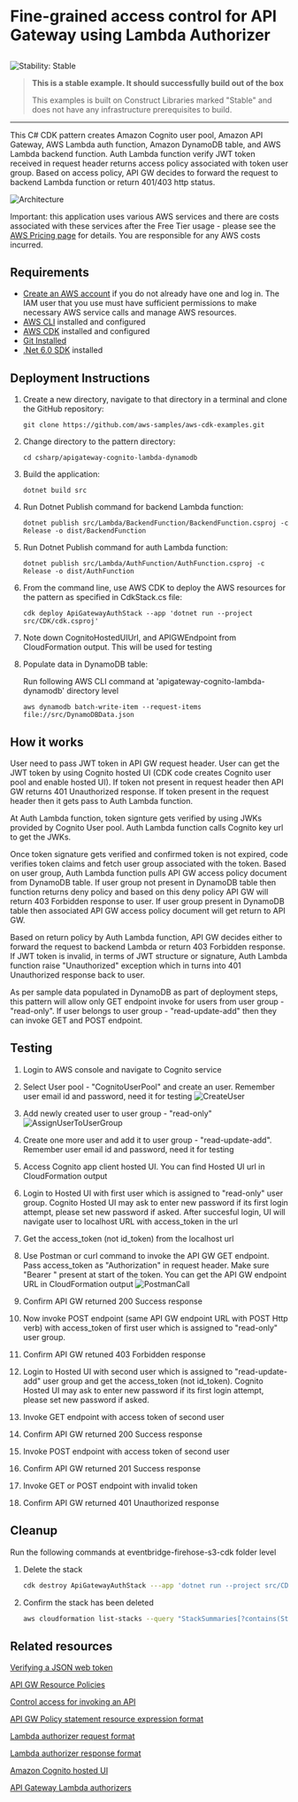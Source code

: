 # Fine-grained access control for API Gateway using Lambda Authorizer

## <!--BEGIN STABILITY BANNER-->

![Stability: Stable](https://img.shields.io/badge/stability-Stable-success.svg?style=for-the-badge)

> **This is a stable example. It should successfully build out of the box**
>
> This examples is built on Construct Libraries marked "Stable" and does not have any infrastructure
> prerequisites to build.

---

<!--END STABILITY BANNER-->

This C# CDK pattern creates Amazon Cognito user pool, Amazon API Gateway, AWS Lambda auth function, Amazon DynamoDB table, and AWS Lambda backend function. Auth Lambda function verify JWT token received in request header returns access policy associated with token user group. Based on access policy, API GW decides to forward the request to backend Lambda function or return 401/403 http status.

![Architecture](ArchitectureDiagram.png)

Important: this application uses various AWS services and there are costs associated with these services after the Free Tier usage - please see the [AWS Pricing page](https://aws.amazon.com/pricing/) for details. You are responsible for any AWS costs incurred.

## Requirements

- [Create an AWS account](https://portal.aws.amazon.com/gp/aws/developer/registration/index.html) if you do not already have one and log in. The IAM user that you use must have sufficient permissions to make necessary AWS service calls and manage AWS resources.
- [AWS CLI](https://docs.aws.amazon.com/cli/latest/userguide/install-cliv2.html) installed and configured
- [AWS CDK](https://docs.aws.amazon.com/cdk/v2/guide/cli.html) installed and configured
- [Git Installed](https://git-scm.com/book/en/v2/Getting-Started-Installing-Git)
- [.Net 6.0 SDK](https://dotnet.microsoft.com/en-us/download/visual-studio-sdks) installed

## Deployment Instructions

1. Create a new directory, navigate to that directory in a terminal and clone the GitHub repository:
   ```
   git clone https://github.com/aws-samples/aws-cdk-examples.git
   ```
2. Change directory to the pattern directory:
   ```
   cd csharp/apigateway-cognito-lambda-dynamodb
   ```
3. Build the application:
   ```
   dotnet build src
   ```
4. Run Dotnet Publish command for backend Lambda function:

   ```
   dotnet publish src/Lambda/BackendFunction/BackendFunction.csproj -c Release -o dist/BackendFunction
   ```

5. Run Dotnet Publish command for auth Lambda function:
   ```
   dotnet publish src/Lambda/AuthFunction/AuthFunction.csproj -c Release -o dist/AuthFunction
   ```
6. From the command line, use AWS CDK to deploy the AWS resources for the pattern as specified in CdkStack.cs file:
   ```
   cdk deploy ApiGatewayAuthStack --app 'dotnet run --project src/CDK/cdk.csproj'
   ```
7. Note down CognitoHostedUIUrl, and APIGWEndpoint from CloudFormation output. This will be used for testing

8. Populate data in DynamoDB table:

   Run following AWS CLI command at 'apigateway-cognito-lambda-dynamodb' directory level

   ```
   aws dynamodb batch-write-item --request-items file://src/DynamoDBData.json
   ```

## How it works

User need to pass JWT token in API GW request header. User can get the JWT token by using Cognito hosted UI (CDK code creates Cognito user pool and enable hosted UI). If token not present in request header then API GW returns 401 Unauthorized response. If token present in the request header then it gets pass to Auth Lambda function.

At Auth Lambda function, token signture gets verified by using JWKs provided by Cognito User pool. Auth Lambda function calls Cognito key url to get the JWKs.

Once token signature gets verified and confirmed token is not expired, code verifies token claims and fetch user group associated with the token. Based on user group, Auth Lambda function pulls API GW access policy document from DynamoDB table. If user group not present in DynamoDB table then function returns deny policy and based on this deny policy API GW will return 403 Forbidden response to user. If user group present in DynamoDB table then associated API GW access policy document will get return to API GW.

Based on return policy by Auth Lambda function, API GW decides either to forward the request to backend Lambda or return 403 Forbidden response. If JWT token is invalid, in terms of JWT structure or signature, Auth Lambda function raise "Unauthorized" exception which in turns into 401 Unauthorized response back to user.

As per sample data populated in DynamoDB as part of deployment steps, this pattern will allow only GET endpoint invoke for users from user group - "read-only". If user belongs to user group - "read-update-add" then they can invoke GET and POST endpoint.

## Testing

1. Login to AWS console and navigate to Cognito service

2. Select User pool - "CognitoUserPool" and create an user. Remember user email id and password, need it for testing
   ![CreateUser](CognitoUserCreate.png)

3. Add newly created user to user group - "read-only"
   ![AssignUserToUserGroup](AssignUserToGroup.png)

4. Create one more user and add it to user group - "read-update-add". Remember user email id and password, need it for testing

5. Access Cognito app client hosted UI. You can find Hosted UI url in CloudFormation output

6. Login to Hosted UI with first user which is assigned to "read-only" user group. Cognito Hosted UI may ask to enter new password if its first login attempt, please set new password if asked. After succesful login, UI will navigate user to localhost URL with access_token in the url

7. Get the access_token (not id_token) from the localhost url

8. Use Postman or curl command to invoke the API GW GET endpoint. Pass access_token as "Authorization" in request header. Make sure "Bearer " present at start of the token. You can get the API GW endpoint URL in CloudFormation output
   ![PostmanCall](PostmanCall.png)

9. Confirm API GW returned 200 Success response

10. Now invoke POST endpoint (same API GW endpoint URL with POST Http verb) with access_token of first user which is assigned to "read-only" user group.

11. Confirm API GW retuned 403 Forbidden response

12. Login to Hosted UI with second user which is assigned to "read-update-add" user group and get the access_token (not id_token). Cognito Hosted UI may ask to enter new password if its first login attempt, please set new password if asked.

13. Invoke GET endpoint with access token of second user

14. Confirm API GW returned 200 Success response

15. Invoke POST endpoint with access token of second user

16. Confirm API GW returned 201 Success response

17. Invoke GET or POST endpoint with invalid token

18. Confirm API GW returned 401 Unauthorized response

## Cleanup

Run the following commands at eventbridge-firehose-s3-cdk folder level

1. Delete the stack
   ```bash
   cdk destroy ApiGatewayAuthStack ---app 'dotnet run --project src/CDK/cdk.csproj'
   ```
1. Confirm the stack has been deleted
   ```bash
   aws cloudformation list-stacks --query "StackSummaries[?contains(StackName,'ApiGatewayAuthStack')].StackStatus"
   ```

## Related resources

[Verifying a JSON web token](https://docs.aws.amazon.com/cognito/latest/developerguide/amazon-cognito-user-pools-using-tokens-verifying-a-jwt.html)

[API GW Resource Policies](https://docs.aws.amazon.com/apigateway/latest/developerguide/apigateway-resource-policies.html)

[Control access for invoking an API](https://docs.aws.amazon.com/apigateway/latest/developerguide/api-gateway-control-access-using-iam-policies-to-invoke-api.html)

[API GW Policy statement resource expression format](https://docs.aws.amazon.com/apigateway/latest/developerguide/api-gateway-control-access-using-iam-policies-to-invoke-api.html#api-gateway-iam-policy-resource-format-for-executing-api)

[Lambda authorizer request format](https://docs.aws.amazon.com/apigateway/latest/developerguide/api-gateway-lambda-authorizer-input.html)

[Lambda authorizer response format](https://docs.aws.amazon.com/apigateway/latest/developerguide/api-gateway-lambda-authorizer-output.html)

[Amazon Cognito hosted UI](https://docs.aws.amazon.com/cognito/latest/developerguide/cognito-user-pools-app-integration.html)

[API Gateway Lambda authorizers](https://docs.aws.amazon.com/apigateway/latest/developerguide/apigateway-use-lambda-authorizer.html)
